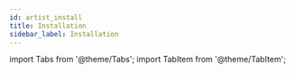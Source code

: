 ```yaml
---
id: artist_install
title: Installation 
sidebar_label: Installation
---
```


import Tabs from '@theme/Tabs';
import TabItem from '@theme/TabItem';